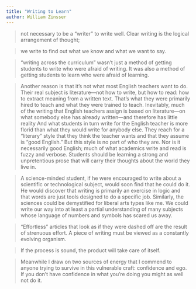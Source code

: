 ```yaml
---
title: "Writing to Learn"
author: William Zinsser
---
```


> not necessary to be a “writer” to write well. Clear writing is the logical arrangement of thought;


> we write to find out what we know and what we want to say.


> “writing across the curriculum” wasn’t just a method of getting students to write who were afraid of writing. It was also a method of getting students to learn who were afraid of learning.


> Another reason is that it’s not what most English teachers want to do. Their real subject is literature—not how to write, but how to read: how to extract meaning from a written text. That’s what they were primarily hired to teach and what they were trained to teach. Inevitably, much of the writing that English teachers assign is based on literature—on what somebody else has already written—and therefore has little reality And what students in turn write for the English teacher is more florid than what they would write for anybody else. They reach for a “literary” style that they think the teacher wants and that they assume is “good English.” But this style is no part of who they are. Nor is it necessarily good English; much of what academics write and read is fuzzy and verbose. Students should be learning a strong and unpretentious prose that will carry their thoughts about the world they live in.


> A science-minded student, if he were encouraged to write about a scientific or technological subject, would soon find that he could do it. He would discover that writing is primarily an exercise in logic and that words are just tools designed to do a specific job. Similarly, the sciences could be demystified for liberal arts types like me. We could write our way into at least a partial understanding of many subjects whose language of numbers and symbols has scared us away.


> “Effortless” articles that look as if they were dashed off are the result of strenuous effort. A piece of writing must be viewed as a constantly evolving organism.


> If the process is sound, the product will take care of itself.


> Meanwhile I draw on two sources of energy that I commend to anyone trying to survive in this vulnerable craft: confidence and ego. If you don’t have confidence in what you’re doing you might as well not do it.



